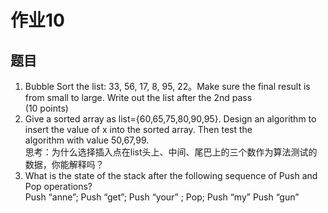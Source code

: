 # 作业10
## 题目
1. Bubble Sort the list: 33, 56, 17, 8, 95, 22。Make sure the final result is from small to large. Write out the list after the 2nd pass
</br>(10 points) <br/>
2. Give a sorted array as list={60,65,75,80,90,95}. Design an algorithm to insert the value of x into the sorted array. Then test the 
</br>algorithm with value 50,67,99.<br/>
思考：为什么选择插入点在list头上、中间、尾巴上的三个数作为算法测试的数据，你能解释吗？<br/>
3. What is the state of the stack after the following sequence of Push and Pop operations?<br/>
Push “anne”; Push “get”; Push “your” ; Pop; Push “my” Push “gun” <br/>
